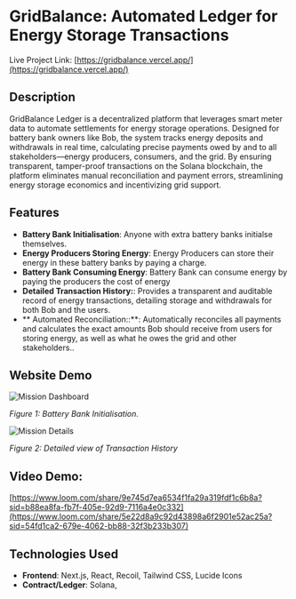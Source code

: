 # GridBalance: Automated Ledger for Energy Storage Transactions

Live Project Link: [https://gridbalance.vercel.app/](https://gridbalance.vercel.app/)

## Description

GridBalance Ledger is a decentralized platform that leverages smart meter data to automate settlements for energy storage operations. Designed for battery bank owners like Bob, the system tracks energy deposits and withdrawals in real time, calculating precise payments owed by and to all stakeholders—energy producers, consumers, and the grid. By ensuring transparent, tamper-proof transactions on the Solana blockchain, the platform eliminates manual reconciliation and payment errors, streamlining energy storage economics and incentivizing grid support.
## Features

- **Battery Bank Initialisation**: Anyone with extra battery banks initialse themselves.
- **Energy Producers Storing Energy**: Energy Producers can store their energy in these battery banks by paying a charge.
- **Battery Bank Consuming Energy**: Battery Bank can consume energy by paying the producers the cost of energy
- **Detailed Transaction History:**:  Provides a transparent and auditable record of energy transactions, detailing storage and withdrawals for both Bob and the users.
- ** Automated Reconciliation::**:  Automatically reconciles all payments and calculates the exact amounts Bob should receive from users for storing energy, as well as what he owes the grid and other stakeholders..

## Website Demo

![Mission Dashboard](https://github.com/akshaydhayal/UEI-Reconciliation/blob/main/Energy-Storage-Smart-Contract.png)

*Figure 1: Battery Bank Initialisation.*

![Mission Details](https://github.com/akshaydhayal/UEI-Reconciliation/blob/main/Energy-Storage-Smart-Contract%20(2).png)

*Figure 2: Detailed view of Transaction History*



## Video Demo:

[https://www.loom.com/share/9e745d7ea6534f1fa29a319fdf1c6b8a?sid=b88ea8fa-fb7f-405e-92d9-7116a4e0c332](https://www.loom.com/share/5e22d8a9c92d43898a6f2901e52ac25a?sid=54fd1ca2-679e-4062-bb88-32f3b233b307)


## Technologies Used

- **Frontend**: Next.js, React, Recoil, Tailwind CSS, Lucide Icons
- **Contract/Ledger**: Solana,

